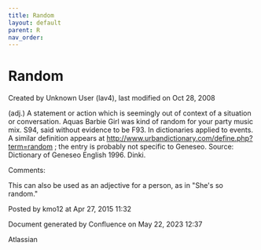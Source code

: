 ```yaml
---
title: Random
layout: default
parent: R
nav_order:
---
```


# Random

Created by  Unknown User (lav4), last modified on Oct 28, 2008

(adj.) A statement or action which is seemingly out of context of a situation or conversation. Aquas Barbie Girl was kind of random for your party music mix. S94, said without evidence to be F93. In dictionaries applied to events. A similar definition appears at http://www.urbandictionary.com/define.php?term=random ; the entry is probably not specific to Geneseo. Source: Dictionary of Geneseo English 1996. Dinki.

Comments:

This can also be used as an adjective for a person, as in &quot;She's so random.&quot; 

Posted by kmo12 at Apr 27, 2015 11:32

Document generated by Confluence on May 22, 2023 12:37

Atlassian
